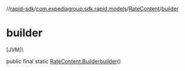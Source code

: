 //[rapid-sdk](../../../index.md)/[com.expediagroup.sdk.rapid.models](../index.md)/[RateContent](index.md)/[builder](builder.md)

# builder

[JVM]\

public final static [RateContent.Builder](-builder/index.md)[builder](builder.md)()
